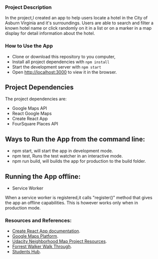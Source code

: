 ### Project Description

In the project,I created an app to help users locate a hotel in the City of Asburn Virginia and it's surroundings.
Users are able to search and filter a known hotel name or click randomly on it in a list or on a marker in a map display for detail information about the hotel.

### How to Use the App

* Clone or download this repository to you computer,
* Install all project dependencies with `npm install`
* Start the development server with `npm start`
* Open [http://localhost:3000](http://localhost:3000) to view it in the browser.

## Project Dependencies

The project dependencies are:

* Google Maps API
* React Google Maps
* Create React App
* FourSquare Places API

## Ways to Run the App from the command line:

* npm start, will start the app in development mode.
* npm test, Runs the test watcher in an interactive mode.
* npm run build, will builds the app for production to the build folder.

## Running the App offline:

* Service Worker
 
 When a service worker is registered,it calls "register()" method that gives the app an offline capabilities.
 This is however works only when in production mode.

### Resources and References:

* [Create React App documentation](https://facebook.github.io/create-react-app/docs/getting-started).
* [Google Maps Platform](https://developers.google.com/maps/documentation/javascript/tutorial).
* [Udacity Neighborhood Map Project Resources](https://www.diigo.com/outliner/fkkuvb/Udacity-Neighborhood-Map-Project-(project-%237)?key=25wgqnwals).
* [Forrest Walker Walk Through](https://www.youtube.com/watch?v=Dj5hzKBxCBI&index=3&list=PL4rQq4MQP1crXuPtruu_eijgOUUXhcUCP).
* [Students Hub](https://study-hall.udacity.com/sg-534769-9999/rooms/community:nd001:534769-cohort-9999-project-1351?contextType=room).



